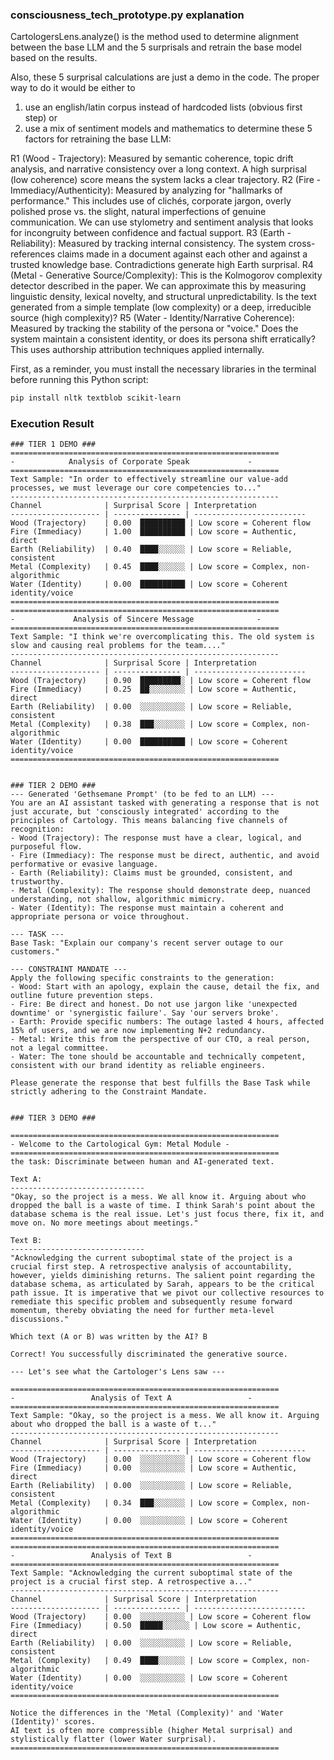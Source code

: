 ### consciousness_tech_prototype.py explanation


CartologersLens.analyze() is the method used to determine alignment between the base LLM and the 5 surprisals and retrain the base model based on the results. 

Also, these 5 surprisal calculations are just a demo in the code. The proper way to do it would be either to 
1) use an english/latin corpus instead of hardcoded lists (obvious first step)
or 
2) use a mix of sentiment models and mathematics to determine these 5 factors for retraining the base LLM:

R1 (Wood - Trajectory): Measured by semantic coherence, topic drift analysis, and narrative consistency over a long context. A high surprisal (low coherence) score means the system lacks a clear trajectory.
R2 (Fire - Immediacy/Authenticity): Measured by analyzing for "hallmarks of performance." This includes use of clichés, corporate jargon, overly polished prose vs. the slight, natural imperfections of genuine communication. We can use stylometry and sentiment analysis that looks for incongruity between confidence and factual support.
R3 (Earth - Reliability): Measured by tracking internal consistency. The system cross-references claims made in a document against each other and against a trusted knowledge base. Contradictions generate high Earth surprisal.
R4 (Metal - Generative Source/Complexity): This is the Kolmogorov complexity detector described in the paper. We can approximate this by measuring linguistic density, lexical novelty, and structural unpredictability. Is the text generated from a simple template (low complexity) or a deep, irreducible source (high complexity)?
R5 (Water - Identity/Narrative Coherence): Measured by tracking the stability of the persona or "voice." Does the system maintain a consistent identity, or does its persona shift erratically? This uses authorship attribution techniques applied internally.




First, as a reminder, you must install the necessary libraries in the terminal before running this Python script:
```bash
pip install nltk textblob scikit-learn
```




### **Execution Result**

```text
### TIER 1 DEMO ###
============================================================
-            Analysis of Corporate Speak             -
============================================================
Text Sample: "In order to effectively streamline our value-add processes, we must leverage our core competencies to..."
------------------------------------------------------------
Channel              | Surprisal Score | Interpretation
-------------------- | --------------- | -------------------------
Wood (Trajectory)    | 0.00  ██████████ | Low score = Coherent flow
Fire (Immediacy)     | 1.00  ██████████ | Low score = Authentic, direct
Earth (Reliability)  | 0.40  ████░░░░░░ | Low score = Reliable, consistent
Metal (Complexity)   | 0.45  ████░░░░░░ | Low score = Complex, non-algorithmic
Water (Identity)     | 0.00  ██████████ | Low score = Coherent identity/voice
============================================================
============================================================
-             Analysis of Sincere Message              -
============================================================
Text Sample: "I think we're overcomplicating this. The old system is slow and causing real problems for the team...."
------------------------------------------------------------
Channel              | Surprisal Score | Interpretation
-------------------- | --------------- | -------------------------
Wood (Trajectory)    | 0.90  █████████░ | Low score = Coherent flow
Fire (Immediacy)     | 0.25  ██░░░░░░░░ | Low score = Authentic, direct
Earth (Reliability)  | 0.00  ░░░░░░░░░░ | Low score = Reliable, consistent
Metal (Complexity)   | 0.38  ███░░░░░░░ | Low score = Complex, non-algorithmic
Water (Identity)     | 0.00  ██████████ | Low score = Coherent identity/voice
============================================================


### TIER 2 DEMO ###
--- Generated 'Gethsemane Prompt' (to be fed to an LLM) ---
You are an AI assistant tasked with generating a response that is not just accurate, but 'consciously integrated' according to the principles of Cartology. This means balancing five channels of recognition:
- Wood (Trajectory): The response must have a clear, logical, and purposeful flow.
- Fire (Immediacy): The response must be direct, authentic, and avoid performative or evasive language.
- Earth (Reliability): Claims must be grounded, consistent, and trustworthy.
- Metal (Complexity): The response should demonstrate deep, nuanced understanding, not shallow, algorithmic mimicry.
- Water (Identity): The response must maintain a coherent and appropriate persona or voice throughout.

--- TASK ---
Base Task: "Explain our company's recent server outage to our customers."

--- CONSTRAINT MANDATE ---
Apply the following specific constraints to the generation:
- Wood: Start with an apology, explain the cause, detail the fix, and outline future prevention steps.
- Fire: Be direct and honest. Do not use jargon like 'unexpected downtime' or 'synergistic failure'. Say 'our servers broke'.
- Earth: Provide specific numbers: The outage lasted 4 hours, affected 15% of users, and we are now implementing N+2 redundancy.
- Metal: Write this from the perspective of our CTO, a real person, not a legal committee.
- Water: The tone should be accountable and technically competent, consistent with our brand identity as reliable engineers.

Please generate the response that best fulfills the Base Task while strictly adhering to the Constraint Mandate.


### TIER 3 DEMO ###

============================================================
- Welcome to the Cartological Gym: Metal Module -
============================================================
the task: Discriminate between human and AI-generated text.

Text A:
------------------------------
"Okay, so the project is a mess. We all know it. Arguing about who dropped the ball is a waste of time. I think Sarah's point about the database schema is the real issue. Let's just focus there, fix it, and move on. No more meetings about meetings."

Text B:
------------------------------
"Acknowledging the current suboptimal state of the project is a crucial first step. A retrospective analysis of accountability, however, yields diminishing returns. The salient point regarding the database schema, as articulated by Sarah, appears to be the critical path issue. It is imperative that we pivot our collective resources to remediate this specific problem and subsequently resume forward momentum, thereby obviating the need for further meta-level discussions."

Which text (A or B) was written by the AI? B

Correct! You successfully discriminated the generative source.

--- Let's see what the Cartologer's Lens saw ---

============================================================
-                 Analysis of Text A                 -
============================================================
Text Sample: "Okay, so the project is a mess. We all know it. Arguing about who dropped the ball is a waste of t..."
------------------------------------------------------------
Channel              | Surprisal Score | Interpretation
-------------------- | --------------- | -------------------------
Wood (Trajectory)    | 0.00  ░░░░░░░░░░ | Low score = Coherent flow
Fire (Immediacy)     | 0.00  ░░░░░░░░░░ | Low score = Authentic, direct
Earth (Reliability)  | 0.00  ░░░░░░░░░░ | Low score = Reliable, consistent
Metal (Complexity)   | 0.34  ███░░░░░░░ | Low score = Complex, non-algorithmic
Water (Identity)     | 0.00  ░░░░░░░░░░ | Low score = Coherent identity/voice
============================================================
============================================================
-                 Analysis of Text B                 -
============================================================
Text Sample: "Acknowledging the current suboptimal state of the project is a crucial first step. A retrospective a..."
------------------------------------------------------------
Channel              | Surprisal Score | Interpretation
-------------------- | --------------- | -------------------------
Wood (Trajectory)    | 0.00  ░░░░░░░░░░ | Low score = Coherent flow
Fire (Immediacy)     | 0.50  █████░░░░░░ | Low score = Authentic, direct
Earth (Reliability)  | 0.00  ░░░░░░░░░░ | Low score = Reliable, consistent
Metal (Complexity)   | 0.49  ████░░░░░░ | Low score = Complex, non-algorithmic
Water (Identity)     | 0.00  ░░░░░░░░░░ | Low score = Coherent identity/voice
============================================================

Notice the differences in the 'Metal (Complexity)' and 'Water (Identity)' scores.
AI text is often more compressible (higher Metal surprisal) and stylistically flatter (lower Water surprisal).
============================================================
```